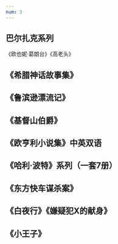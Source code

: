 ```yaml
---
num: 3
---
```


## 巴尔扎克系列
《欧也妮·葛朗台》《高老头》

## 《希腊神话故事集》

## 《鲁滨逊漂流记》

## 《基督山伯爵》

## 《欧亨利小说集》中英双语

## 《哈利·波特》系列（一套7册）

## 《东方快车谋杀案》

## 《白夜行》《嫌疑犯X的献身》

## 《小王子》